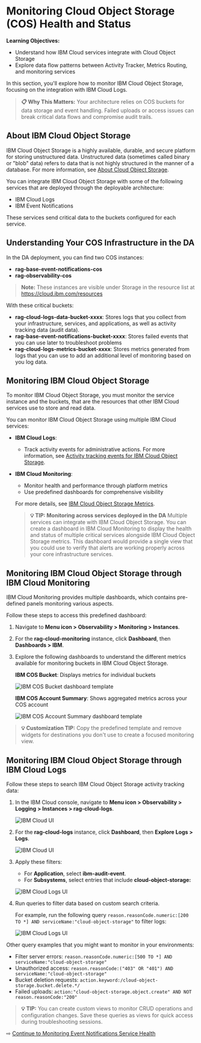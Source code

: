 # Monitoring Cloud Object Storage (COS) Health and Status


**Learning Objectives:**

- Understand how IBM Cloud services integrate with Cloud Object Storage
- Explore data flow patterns between Activity Tracker, Metrics Routing, and monitoring services


In this section, you'll explore how to monitor IBM Cloud Object Storage, focusing on the integration with IBM Cloud Logs.

> **📋 Why This Matters:** Your architecture relies on COS buckets for data storage and event handling. Failed uploads or access issues can break critical data flows and compromise audit trails.


## About IBM Cloud Object Storage

IBM Cloud Object Storage is a highly available, durable, and secure platform for storing unstructured data. Unstructured data (sometimes called binary or "blob" data) refers to data that is not highly structured in the manner of a database. For more information, see [About Cloud Object Storage](https://cloud.ibm.com/docs/cloud-object-storage?topic=cloud-object-storage-about-cloud-object-storage).

You can integrate IBM Cloud Object Storage with some of the following services that are deployed through the deployable architecture:
- IBM Cloud Logs
- IBM Event Notifications

These services send critical data to the buckets configured for each service.

## Understanding Your COS Infrastructure in the DA

In the DA deployment, you can find two COS instances:
- **rag-base-event-notifications-cos**
- **rag-observability-cos**

> **Note:** These instances are visible under Storage in the resource list at https://cloud.ibm.com/resources

With these critical buckets:
- **rag-cloud-logs-data-bucket-xxxx**: Stores logs that you collect from your infrastructure, services, and applications, as well as activity tracking data (audit data).
- **rag-base-event-notifications-bucket-xxxx**: Stores failed events that you can use later to troubleshoot problems
- **rag-cloud-logs-metrics-bucket-xxxx**: Stores metrics generated from logs that you can use to add an additional level of monitoring based on you log data.



## Monitoring IBM Cloud Object Storage

To monitor IBM Cloud Object Storage, you must monitor the service instance and the buckets, that are the resources that other IBM Cloud services use to store and read data.

You can monitor IBM Cloud Object Storage using multiple IBM Cloud services:

- **IBM Cloud Logs**:

    - Track activity events for administrative actions. For more information, see [Activity tracking events for IBM Cloud Object Storage](https://cloud.ibm.com/docs/cloud-object-storage?topic=cloud-object-storage-at-events).

- **IBM Cloud Monitoring**:

    - Monitor health and performance through platform metrics
    - Use predefined dashboards for comprehensive visibility

    For more details, see [IBM Cloud Object Storage Metrics](https://cloud.ibm.com/docs/cloud-object-storage?topic=cloud-object-storage-mm-cos-integration&interface=ui).

    > **💡 TIP: Monitoring across services deployed in the DA**  Multiple services can integrate with IBM Cloud Object Storage. You can create a dashboard in IBM Cloud Monitoring to display the health and status of multiple critical services alongside IBM Cloud Object Storage metrics. This dashboard would provide a single view that you could use to verify that alerts are working properly across your core infrastructure services.


## Monitoring IBM Cloud Object Storage through IBM Cloud Monitoring

IBM Cloud Monitoring provides multiple dashboards, which contains pre-defined panels monitoring various aspects.

Follow these steps to access this predefined dashboard:

1. Navigate to **Menu icon > Observability > Monitoring > Instances**.

2. For the **rag-cloud-monitoring** instance, click **Dashboard**, then **Dashboards > IBM**.

3. Explore the following dashboards to understand the different metrics available for monitoring buckets in IBM Cloud Object Storage.

    **IBM COS Bucket**: Displays metrics for individual buckets

    ![IBM COS Bucket dashboard template](images/30-22.png ':size=600')

    **IBM COS Account Summary**: Shows aggregated metrics across your COS account

    ![IBM COS Account Summary dashboard template](images/30-21.png ':size=600')

> **💡 Customization TIP:** Copy the predefined template and remove widgets for destinations you don't use to create a focused monitoring view.

## Monitoring IBM Cloud Object Storage through IBM Cloud Logs

Follow these steps to search IBM Cloud Object Storage activity tracking data:

1. In the IBM Cloud console, navigate to **Menu icon > Observability > Logging > Instances > rag-cloud-logs**.

    ![IBM Cloud UI](images/30-1-1.png ':size=600')

2. For the **rag-cloud-logs** instance, click **Dashboard**, then **Explore Logs > Logs**.

    ![IBM Cloud UI](images/30-1-2.png ':size=600')

3. Apply these filters:
   - For **Application**, select **ibm-audit-event**.
   - For **Subsystems**, select entries that include **cloud-object-storage:<InstanceID>**

    ![IBM Cloud Logs UI](images/30-1-3.png ':size=600')

4. Run queries to filter data based on custom search criteria.

    For example, run the following query `reason.reasonCode.numeric:[200 TO *] AND serviceName:"cloud-object-storage"` to filter logs:

    ![IBM Cloud Logs UI](images/30-1-4.png ':size=600')

Other query examples that you might want to monitor in your environments:

- Filter server errors: `reason.reasonCode.numeric:[500 TO *] AND serviceName:"cloud-object-storage"`
- Unauthorized access: `reason.reasonCode:("403" OR "401") AND serviceName:"cloud-object-storage"`
- Bucket deletion requests: `action.keyword:/cloud-object-storage.bucket.delete.*/`
- Failed uploads: `action:"cloud-object-storage.object.create" AND NOT reason.reasonCode:"200"`

> **💡 TIP:** You can create custom views to monitor CRUD operations and configuration changes. Save these queries as views for quick access during troubleshooting sessions.



⇨ [Continue to Monitoring Event Notifications Service Health](30-monitor-en.md)
